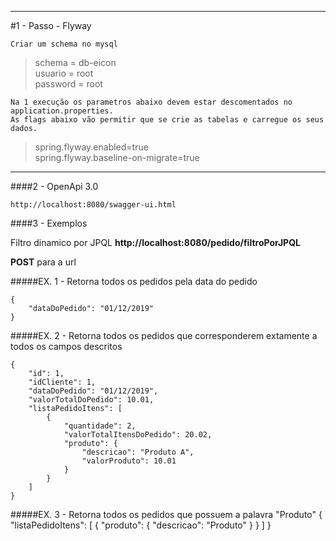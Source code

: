  


---

#1 - Passo - Flyway


	Criar um schema no mysql
	
> schema = db-eicon  
> usuario = root  
> password = root  

 	Na 1 execução os parametros abaixo devem estar descomentados no application.properties.  
 	As flags abaixo vão permitir que se crie as tabelas e carregue os seus dados.  

>	spring.flyway.enabled=true  
>	spring.flyway.baseline-on-migrate=true  

---

####2 - OpenApi 3.0


> 
	http://localhost:8080/swagger-ui.html    
>

####3 - Exemplos  

Filtro dinamico por JPQL **http://localhost:8080/pedido/filtroPorJPQL**

**POST** para a url [](http://localhost:8080/pedido/filtroPorJPQL "Efetua a busca pelo filtro")  




#####EX. 1 - Retorna todos os pedidos pela data do pedido

>
	{  
	 	"dataDoPedido": "01/12/2019"  
	}  
>

#####EX. 2 - Retorna todos os pedidos que corresponderem extamente a todos os campos descritos

> 

    {
        "id": 1,
        "idCliente": 1,
        "dataDoPedido": "01/12/2019",
        "valorTotalDoPedido": 10.01,
        "listaPedidoItens": [
            {
                "quantidade": 2,
                "valorTotalItensDoPedido": 20.02,
                "produto": {
                    "descricao": "Produto A",
                    "valorProduto": 10.01
                }
            }
        ]
    }

> 

#####EX. 3 - Retorna todos os pedidos que possuem a palavra "Produto"
    {
        "listaPedidoItens": [
            {
                "produto": {
                    "descricao": "Produto"
                }
            }
        ]
    }
>


>

		